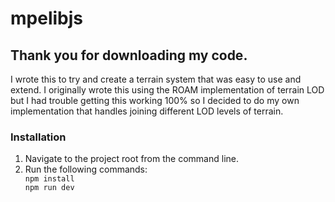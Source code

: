 ﻿# mpelibjs

<h2>Thank you for downloading my code.</h2>

I wrote this to try and create a terrain system that was easy to use and extend. I originally wrote this using the ROAM implementation of terrain LOD but I had trouble getting this working 100% so I decided to do my own implementation that handles joining different LOD levels of terrain.

<h3>Installation</h3>

<ol>
<li>Navigate to the project root from the command line.</li>
<li>
Run the following commands:
<code>
npm install
npm run dev
</code>
</li>
</ol>
